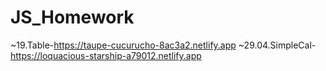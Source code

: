 # JS_Homework

~19.Table-https://taupe-cucurucho-8ac3a2.netlify.app
~29.04.SimpleCal-https://loquacious-starship-a79012.netlify.app
